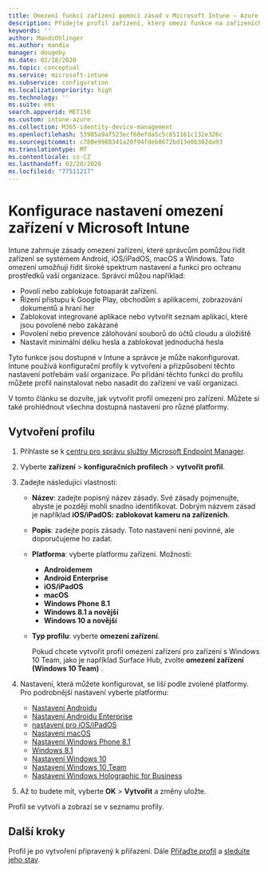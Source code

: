 ```yaml
---
title: Omezení funkcí zařízení pomocí zásad v Microsoft Intune – Azure | Microsoft Docs
description: Přidejte profil zařízení, který omezí funkce na zařízeních s Androidem, macOS, iOS, iPadOS, Windows Phone a Windows 10 v Microsoft Intune
keywords: ''
author: MandiOhlinger
ms.author: mandia
manager: dougeby
ms.date: 02/18/2020
ms.topic: conceptual
ms.service: microsoft-intune
ms.subservice: configuration
ms.localizationpriority: high
ms.technology: ''
ms.suite: ems
search.appverid: MET150
ms.custom: intune-azure
ms.collection: M365-identity-device-management
ms.openlocfilehash: 53985a9af523ecf60efda5c5c651161c132e326c
ms.sourcegitcommit: c780e9988341a20f94fdeb8672bd13e0b302da93
ms.translationtype: MT
ms.contentlocale: cs-CZ
ms.lasthandoff: 02/20/2020
ms.locfileid: "77511217"
---
```

# <a name="configure-device-restriction-settings-in-microsoft-intune"></a>Konfigurace nastavení omezení zařízení v Microsoft Intune



Intune zahrnuje zásady omezení zařízení, které správcům pomůžou řídit zařízení se systémem Android, iOS/iPadOS, macOS a Windows. Tato omezení umožňují řídit široké spektrum nastavení a funkcí pro ochranu prostředků vaší organizace. Správci můžou například:

- Povolí nebo zablokuje fotoaparát zařízení.
- Řízení přístupu k Google Play, obchodům s aplikacemi, zobrazování dokumentů a hraní her
- Zablokovat integrované aplikace nebo vytvořit seznam aplikací, které jsou povolené nebo zakázané
- Povolení nebo prevence zálohování souborů do účtů cloudu a úložiště
- Nastavit minimální délku hesla a zablokovat jednoduchá hesla

Tyto funkce jsou dostupné v Intune a správce je může nakonfigurovat. Intune používá konfigurační profily k vytvoření a přizpůsobení těchto nastavení potřebám vaší organizace. Po přidání těchto funkcí do profilu můžete profil nainstalovat nebo nasadit do zařízení ve vaší organizaci.

V tomto článku se dozvíte, jak vytvořit profil omezení pro zařízení. Můžete si také prohlédnout všechna dostupná nastavení pro různé platformy.

## <a name="create-the-profile"></a>Vytvoření profilu

1. Přihlaste se k [centru pro správu služby Microsoft Endpoint Manager](https://go.microsoft.com/fwlink/?linkid=2109431).
2. Vyberte **zařízení** > **konfiguračních profilech** > **vytvořit profil**.
3. Zadejte následující vlastnosti:

    - **Název**: zadejte popisný název zásady. Své zásady pojmenujte, abyste je později mohli snadno identifikovat. Dobrým názvem zásad je například **iOS/iPadOS: zablokovat kameru na zařízeních**.
    - **Popis**: zadejte popis zásady. Toto nastavení není povinné, ale doporučujeme ho zadat.
    - **Platforma**: vyberte platformu zařízení. Možnosti:  

        - **Androidemem**
        - **Android Enterprise**
        - **iOS/iPadOS**
        - **macOS**
        - **Windows Phone 8.1**
        - **Windows 8.1 a novější**
        - **Windows 10 a novější**

    - **Typ profilu**: vyberte **omezení zařízení**.

        Pokud chcete vytvořit profil omezení zařízení pro zařízení s Windows 10 Team, jako je například Surface Hub, zvolte **omezení zařízení (Windows 10 Team)** .

4. Nastavení, která můžete konfigurovat, se liší podle zvolené platformy. Pro podrobnější nastavení vyberte platformu:

    - [Nastavení Androidu](../device-restrictions-android.md)
    - [Nastavení Androidu Enterprise](../device-restrictions-android-for-work.md)
    - [nastavení pro iOS/iPadOS](device-restrictions-ios.md)
    - [Nastavení macOS](device-restrictions-macos.md)
    - [Nastavení Windows Phone 8.1](device-restrictions-windows-phone-8-1.md)
    - [Windows 8.1](device-restrictions-windows-8-1.md)
    - [Nastavení Windows 10](device-restrictions-windows-10.md)
    - [Nastavení Windows 10 Team](device-restrictions-windows-10-teams.md)
    - [Nastavení Windows Holographic for Business](device-restrictions-windows-holographic.md)

5. Až to budete mít, vyberte **OK** > **Vytvořit** a změny uložte.

Profil se vytvoří a zobrazí se v seznamu profily.

## <a name="next-steps"></a>Další kroky

Profil je po vytvoření připravený k přiřazení. Dále [Přiřaďte profil](../device-profile-assign.md) a [sledujte jeho stav](../device-profile-monitor.md).

<!--  Removing image as part of design review; retaining source until we known the disposition.

## Example of device restriction settings

In this high-level example, you'll create a device restriction policy that blocks the use of the built-in camera app on Android devices.

![How to disable the camera on Android devices](./media/device-restrictions-configure/disable-android-camera.png)

-->
